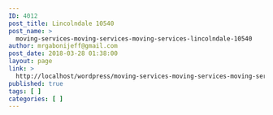 ```yaml
---
ID: 4012
post_title: Lincolndale 10540
post_name: >
  moving-services-moving-services-moving-services-lincolndale-10540
author: mrgabonijeff@gmail.com
post_date: 2018-03-28 01:38:00
layout: page
link: >
  http://localhost/wordpress/moving-services-moving-services-moving-services-lincolndale-10540/
published: true
tags: [ ]
categories: [ ]
---
```

